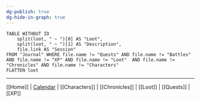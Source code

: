 ```yaml
---
dg-publish: true
dg-hide-in-graph: true
---
```

```dataview
TABLE WITHOUT ID
	split(loot, " ~ ")[0] AS "Loot",
	split(loot, " ~ ")[1] AS "Description",
	file.link AS "Session"
FROM "Journal" WHERE file.name != "Quests" AND file.name != "Battles" AND file.name != "XP" AND file.name != "Loot"  AND file.name != "Chronicles" AND file.name != "Characters"
FLATTEN loot
```

---
[[Home]] | [Calendar](https://app.fantasy-calendar.com/calendars/38f9e3f5098bac1f655a4fb4241f35eb) | [[Characters]] |  [[Chronicles]]  | [[Loot]] | [[Quests]]  | [[XP]]